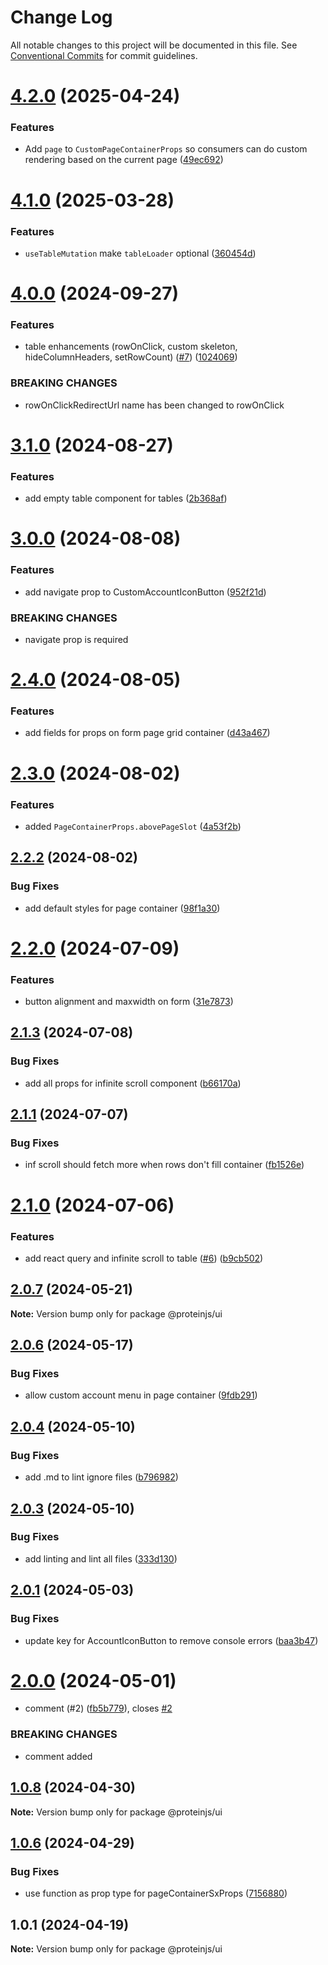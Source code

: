# Change Log

All notable changes to this project will be documented in this file.
See [Conventional Commits](https://conventionalcommits.org) for commit guidelines.

# [4.2.0](https://github.com/proteinjs/ui/compare/@proteinjs/ui@4.1.2...@proteinjs/ui@4.2.0) (2025-04-24)


### Features

* Add `page` to `CustomPageContainerProps` so consumers can do custom rendering based on the current page ([49ec692](https://github.com/proteinjs/ui/commit/49ec692bdb65b3d3b521a8f8f78e91013b0e09b1))





# [4.1.0](https://github.com/proteinjs/ui/compare/@proteinjs/ui@4.0.0...@proteinjs/ui@4.1.0) (2025-03-28)


### Features

* `useTableMutation` make `tableLoader` optional ([360454d](https://github.com/proteinjs/ui/commit/360454d5761be0ec4e4b9e29cc169ccb6b7efc63))





# [4.0.0](https://github.com/proteinjs/ui/compare/@proteinjs/ui@3.1.0...@proteinjs/ui@4.0.0) (2024-09-27)


### Features

* table enhancements (rowOnClick, custom skeleton, hideColumnHeaders, setRowCount) ([#7](https://github.com/proteinjs/ui/issues/7)) ([1024069](https://github.com/proteinjs/ui/commit/10240696bce41ba2c3105b882d2b7cbd5182f89d))


### BREAKING CHANGES

* rowOnClickRedirectUrl name has been changed to rowOnClick





# [3.1.0](https://github.com/proteinjs/ui/compare/@proteinjs/ui@3.0.1...@proteinjs/ui@3.1.0) (2024-08-27)


### Features

* add empty table component for tables ([2b368af](https://github.com/proteinjs/ui/commit/2b368afd017418b71b6e0dbbfbca71619a0f4a6e))





# [3.0.0](https://github.com/proteinjs/ui/compare/@proteinjs/ui@2.4.1...@proteinjs/ui@3.0.0) (2024-08-08)


### Features

* add navigate prop to CustomAccountIconButton ([952f21d](https://github.com/proteinjs/ui/commit/952f21d1bc8520e7bdde0a5b7d875150c0e064a8))


### BREAKING CHANGES

* navigate prop is required





# [2.4.0](https://github.com/proteinjs/ui/compare/@proteinjs/ui@2.3.0...@proteinjs/ui@2.4.0) (2024-08-05)


### Features

* add fields for props on form page grid container ([d43a467](https://github.com/proteinjs/ui/commit/d43a467b010b6cfde1d3e17eb2a76926fd95a16d))





# [2.3.0](https://github.com/proteinjs/ui/compare/@proteinjs/ui@2.2.2...@proteinjs/ui@2.3.0) (2024-08-02)


### Features

* added `PageContainerProps.abovePageSlot` ([4a53f2b](https://github.com/proteinjs/ui/commit/4a53f2b1e8d2bac8c04ca0aa9ecc89fb089fd906))





## [2.2.2](https://github.com/proteinjs/ui/compare/@proteinjs/ui@2.2.1...@proteinjs/ui@2.2.2) (2024-08-02)


### Bug Fixes

* add default styles for page container ([98f1a30](https://github.com/proteinjs/ui/commit/98f1a30434354387163ef76fd5dd9ff9d19ef37b))





# [2.2.0](https://github.com/proteinjs/ui/compare/@proteinjs/ui@2.1.3...@proteinjs/ui@2.2.0) (2024-07-09)


### Features

* button alignment and maxwidth on form ([31e7873](https://github.com/proteinjs/ui/commit/31e78738c267c90dc0bc14d7c6a0a91fd0d57364))





## [2.1.3](https://github.com/proteinjs/ui/compare/@proteinjs/ui@2.1.2...@proteinjs/ui@2.1.3) (2024-07-08)


### Bug Fixes

* add all props for infinite scroll component ([b66170a](https://github.com/proteinjs/ui/commit/b66170ac00f473bc09b547818d58a911931186fe))





## [2.1.1](https://github.com/proteinjs/ui/compare/@proteinjs/ui@2.1.0...@proteinjs/ui@2.1.1) (2024-07-07)


### Bug Fixes

* inf scroll should fetch more when rows don't fill container ([fb1526e](https://github.com/proteinjs/ui/commit/fb1526e36b83f0227285114d35d9e7109c896d9b))





# [2.1.0](https://github.com/proteinjs/ui/compare/@proteinjs/ui@2.0.8...@proteinjs/ui@2.1.0) (2024-07-06)


### Features

* add react query and infinite scroll to table ([#6](https://github.com/proteinjs/ui/issues/6)) ([b9cb502](https://github.com/proteinjs/ui/commit/b9cb5028c2544ca9e50dbee7af69da15a80b9c66))





## [2.0.7](https://github.com/proteinjs/ui/compare/@proteinjs/ui@2.0.6...@proteinjs/ui@2.0.7) (2024-05-21)

**Note:** Version bump only for package @proteinjs/ui





## [2.0.6](https://github.com/proteinjs/ui/compare/@proteinjs/ui@2.0.5...@proteinjs/ui@2.0.6) (2024-05-17)


### Bug Fixes

* allow custom account menu in page container ([9fdb291](https://github.com/proteinjs/ui/commit/9fdb291e8595d9ec8a05b395a413e4bc05ead59b))





## [2.0.4](https://github.com/proteinjs/ui/compare/@proteinjs/ui@2.0.3...@proteinjs/ui@2.0.4) (2024-05-10)


### Bug Fixes

* add .md to lint ignore files ([b796982](https://github.com/proteinjs/ui/commit/b7969823d8dbd34e13d22cbd5d3eecb77a2a140b))





## [2.0.3](https://github.com/proteinjs/ui/compare/@proteinjs/ui@2.0.2...@proteinjs/ui@2.0.3) (2024-05-10)


### Bug Fixes

* add linting and lint all files ([333d130](https://github.com/proteinjs/ui/commit/333d130ae81392a250f131fac041aee8d3303757))





## [2.0.1](https://github.com/proteinjs/ui/compare/@proteinjs/ui@2.0.0...@proteinjs/ui@2.0.1) (2024-05-03)

### Bug Fixes

- update key for AccountIconButton to remove console errors ([baa3b47](https://github.com/proteinjs/ui/commit/baa3b47f2fb7def11a8e9d371b4d7330ed862d03))

# [2.0.0](https://github.com/proteinjs/ui/compare/@proteinjs/ui@1.0.8...@proteinjs/ui@2.0.0) (2024-05-01)

- comment (#2) ([fb5b779](https://github.com/proteinjs/ui/commit/fb5b77988ba8fe38c222166b55036a547ec2b722)), closes [#2](https://github.com/proteinjs/ui/issues/2)

### BREAKING CHANGES

- comment added

## [1.0.8](https://github.com/proteinjs/ui/compare/@proteinjs/ui@1.0.7...@proteinjs/ui@1.0.8) (2024-04-30)

**Note:** Version bump only for package @proteinjs/ui

## [1.0.6](https://github.com/proteinjs/ui/compare/@proteinjs/ui@1.0.5...@proteinjs/ui@1.0.6) (2024-04-29)

### Bug Fixes

- use function as prop type for pageContainerSxProps ([7156880](https://github.com/proteinjs/ui/commit/71568808fb39db6c323b275273d9b8e5ba5cb1f5))

## 1.0.1 (2024-04-19)

**Note:** Version bump only for package @proteinjs/ui
